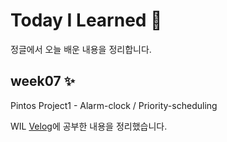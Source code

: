 # Today I Learned 🌱

정글에서 오늘 배운 내용을 정리합니다.

## week07 ✨

Pintos Project1 - Alarm-clock / Priority-scheduling

WIL
[Velog](https://velog.io/@kimfield)에 공부한 내용을 정리했습니다.